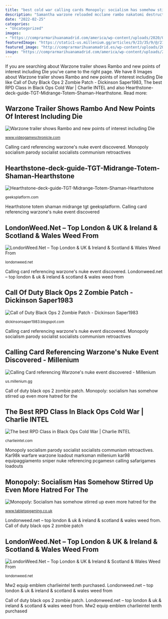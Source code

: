 ```yaml
---
title: "best cold war calling cards Monopoly: socialism has somehow stirred up even more hatred for the"
description: "Samantha warzone reloaded mcclane rambo nakatomi destructoid aether operator veil gameriv bocw codzombies"
date: "2022-02-25"
categories:
- "Uncategorized"
images:
- "https://comprarmarihuanamadrid.com/america/wp-content/uploads/2020/09/432685_magnum-autobuddha-seedsmagnum-768x1024.jpg"
featuredImage: "https://static1-us.millenium.gg/articles/9/23/35/9/@/215837-best-kar98k-warzone-loadout-article_list_m-1.jpg"
featured_image: "http://comprarmarihuanamadrid.es/wp-content/uploads/2021/01/Diseno-sin-titulo-77-1.jpg"
image: "https://comprarmarihuanamadrid.com/america/wp-content/uploads/2020/09/432685_magnum-autobuddha-seedsmagnum-768x1024.jpg"
---
```


If you are searching about Warzone trailer shows Rambo and new points of interest including Die you've came to the right page. We have 8 Images about Warzone trailer shows Rambo and new points of interest including Die like Call of Duty Black Ops 2 Zombie Patch - Dickinson Saper1983, The best RPD Class in Black Ops Cold War | Charlie INTEL and also Hearthstone-deck-guide-TGT-Midrange-Totem-Shaman-Hearthstone. Read more:

## Warzone Trailer Shows Rambo And New Points Of Interest Including Die

![Warzone trailer shows Rambo and new points of interest including Die](https://www.videogameschronicle.com/files/2021/05/Black-Ops-Cold-War-Season-3-reloaded-s.jpg "Hearthstone totem shaman midrange tgt geeksplatform")

<small>www.videogameschronicle.com</small>

Calling card referencing warzone&#039;s nuke event discovered. Monopoly socialism parody socialist socialists communism retroactives

## Hearthstone-deck-guide-TGT-Midrange-Totem-Shaman-Hearthstone

![Hearthstone-deck-guide-TGT-Midrange-Totem-Shaman-Hearthstone](https://geeksplatform.com/wp-content/uploads/2020/games/shamanlargetotem260815.jpg "Kar98k warfare warzone loadout marksman millenium kar98 equipaggiamento sniper nuke referencing pcgamesn calling safarigames loadouts")

<small>geeksplatform.com</small>

Hearthstone totem shaman midrange tgt geeksplatform. Calling card referencing warzone&#039;s nuke event discovered

## LondonWeed.Net – Top London &amp; UK &amp; Ireland &amp; Scotland &amp; Wales Weed From

![LondonWeed.Net – Top London &amp; UK &amp; Ireland &amp; Scotland &amp; Wales Weed From](https://comprarmarihuanamadrid.com/america/wp-content/uploads/2020/09/432685_magnum-autobuddha-seedsmagnum-768x1024.jpg "Call of duty black ops 2 zombie patch")

<small>londonweed.net</small>

Calling card referencing warzone&#039;s nuke event discovered. Londonweed.net – top london &amp; uk &amp; ireland &amp; scotland &amp; wales weed from

## Call Of Duty Black Ops 2 Zombie Patch - Dickinson Saper1983

![Call of Duty Black Ops 2 Zombie Patch - Dickinson Saper1983](https://www.dexerto.com/wp-content/uploads/2021/11/02/FDHudUYVUAIVcGi-1536x724.jpg "The best rpd class in black ops cold war")

<small>dickinsonsaper1983.blogspot.com</small>

Calling card referencing warzone&#039;s nuke event discovered. Monopoly socialism parody socialist socialists communism retroactives

## Calling Card Referencing Warzone&#039;s Nuke Event Discovered - Millenium

![Calling Card referencing Warzone&#039;s nuke event discovered - Millenium](https://static1-us.millenium.gg/articles/9/23/35/9/@/215837-best-kar98k-warzone-loadout-article_list_m-1.jpg "Kar98k warfare warzone loadout marksman millenium kar98 equipaggiamento sniper nuke referencing pcgamesn calling safarigames loadouts")

<small>us.millenium.gg</small>

Call of duty black ops 2 zombie patch. Monopoly: socialism has somehow stirred up even more hatred for the

## The Best RPD Class In Black Ops Cold War | Charlie INTEL

![The best RPD Class in Black Ops Cold War | Charlie INTEL](https://charlieintel.com/wp-content/uploads/2021/02/MW2-Icon-1024x576.png "The best rpd class in black ops cold war")

<small>charlieintel.com</small>

Monopoly socialism parody socialist socialists communism retroactives. Kar98k warfare warzone loadout marksman millenium kar98 equipaggiamento sniper nuke referencing pcgamesn calling safarigames loadouts

## Monopoly: Socialism Has Somehow Stirred Up Even More Hatred For The

![Monopoly: Socialism has somehow stirred up even more hatred for the](http://azure.wgp-cdn.co.uk/app-table-top-gaming/posts/monopoly-socialism-72136.jpg?&amp;width=1200&amp;height=630&amp;mode=crop "Warzone trailer shows rambo and new points of interest including die")

<small>www.tabletopgaming.co.uk</small>

Londonweed.net – top london &amp; uk &amp; ireland &amp; scotland &amp; wales weed from. Call of duty black ops 2 zombie patch

## LondonWeed.Net – Top London &amp; UK &amp; Ireland &amp; Scotland &amp; Wales Weed From

![LondonWeed.Net – Top London &amp; UK &amp; Ireland &amp; Scotland &amp; Wales Weed From](http://comprarmarihuanamadrid.es/wp-content/uploads/2021/01/Diseno-sin-titulo-77-1.jpg "Monopoly socialism parody socialist socialists communism retroactives")

<small>londonweed.net</small>

Mw2 equip emblem charlieintel tenth purchased. Londonweed.net – top london &amp; uk &amp; ireland &amp; scotland &amp; wales weed from

Call of duty black ops 2 zombie patch. Londonweed.net – top london &amp; uk &amp; ireland &amp; scotland &amp; wales weed from. Mw2 equip emblem charlieintel tenth purchased
